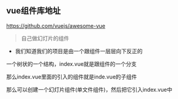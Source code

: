 ## vue组件库地址
https://github.com/vuejs/awesome-vue

> 自己做幻灯片的组件

* 我们知道我们的项目是由一个跟组件一层层向下反正的

 一个树状的一个结构，index.vue就是跟组件的一个分支
 
 那么index.vue里面的引入的组件就是inde.vue的子组件
 
 那么可以创建一个幻灯片组件(单文件组件)，然后把它引入index.vue中
 
 
 
 
 
 
 
 







